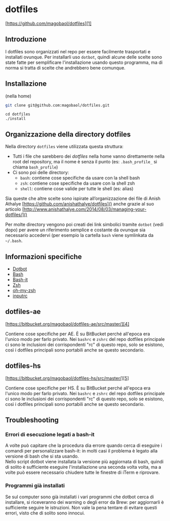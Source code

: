 # dotfiles
[https://github.com/magobaol/dotfiles][1]

## Introduzione
I dotfiles sono organizzati nel repo per essere facilmente trasportati e installati ovunque. Per installarli uso `dotbot`, quindi alcune delle scelte sono state fatte per semplificare l'installazione usando questo programma, ma di norma si tratta di scelte che andrebbero bene comunque.

## Installazione
(nella home)

```bash
git clone git@github.com:magobaol/dotfiles.git
```

	cd dotfiles
	./install

## Organizzazione della directory dotfiles
Nella directory `dotfiles` viene utilizzata questa struttura:

- Tutti i file che sarebbero dei _dotfiles_ nella home vanno direttamente nella root del repository, ma il nome è senza il punto (es: `.bash_profile_` si chiama `bash_profile`)
- Ci sono poi delle directory:
	- `bash`: contiene cose specifiche da usare con la shell bash
	- `zsh`: contiene cose specifiche da usare con la shell zsh
	- `shell`: contiene cose valide per tutte le shell (es: alias)

Sia queste che altre scelte sono ispirate all’organizzazione dei file di Anish Athalye [https://github.com/anishathalye/dotfiles]() anche grazie al suo articolo [http://www.anishathalye.com/2014/08/03/managing-your-dotfiles/]()

Per molte directory vengono poi creati dei link simbolici tramite `dotbot` (vedi dopo) per avere un riferimento semplice e costante da ovunque sia necessario accedervi (per esempio la cartella `bash` viene symlinkata da `~/.bash`.

## Informazioni specifiche

- [Dotbot](applications/dotbot.md)
- [Bash](applications/bash.md)
- [Bash-it](applications/bash-it.md)
- [Zsh](applications/zsh)
- [oh-my-zsh](applications/oh-my-zsh.md)
- [inputrc](applications/inputrc.md)

## dotfiles-ae
[https://bitbucket.org/magobaol/dotfiles-ae/src/master/][4]

Contiene cose specifiche per AE. È su BitBucket perché all'epoca era l'unico modo per farlo privato.
Nei `bashrc` e `zshrc` del repo dotfiles principale ci sono le inclusioni dei corrispondenti "rc" di questo repo, solo se esistono, così i dotfiles principali sono portabili anche se questo secondario.

## dotfiles-hs
[https://bitbucket.org/magobaol/dotfiles-hs/src/master/][5]

Contiene cose specifiche per HS. È su BitBucket perché all'epoca era l'unico modo per farlo privato.
Nei `bashrc` e `zshrc` del repo dotfiles principale ci sono le inclusioni dei corrispondenti "rc" di questo repo, solo se esistono, così i dotfiles principali sono portabili anche se questo secondario.

[1]:	https://github.com/magobaol/dotfiles
[4]:	https://bitbucket.org/magobaol/dotfiles-ae/src/master/
[5]:	https://bitbucket.org/magobaol/dotfiles-hs/src/master/

## Troubleshooting

### Errori di esecuzione legati a bash-it
A volte può capitare che la procedura dia errore quando cerca di eseguire i comandi per personalizzare bash-it: in molti casi il problema è legato alla versione di bash che si sta usando.   
Nello script dotbot viene installata la versione più aggiornata di bash, quindi di solito è sufficiente eseguire l'installazione una seconda volta volta, ma a volte può essere necessario chiudere tutte le finestre di iTerm e riprovare.

### Programmi già installati
Se sul computer sono già installati i vari programmi che dotbot cerca di installare, si riceveranno dei warning o degli error da Brew: per aggiornarli è sufficiente seguire le istruzioni.
Non vale la pena tentare di evitare questi errori, visto che di solito sono innocui.
